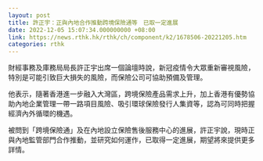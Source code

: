 ```yaml
---
layout: post
title: 許正宇：正與內地合作推動跨境保險通等　已取一定進展
date: 2022-12-05 15:07:34.000000000 +08:00
link: https://news.rthk.hk/rthk/ch/component/k2/1678506-20221205.htm
categories: rthk
---
```


財經事務及庫務局局長許正宇出席一個論壇時說，新冠疫情令大眾重新審視風險，特別是可能引致巨大損失的風險，而保險公司可協助預備及管理。

他表示，隨著香港進一步融入大灣區，跨境保險產品需求上升，加上香港有優勢協助內地企業管理一帶一路項目風險、吸引環球保險發行人集資等，認為可同時把握經濟內外循環的機遇。

被問到「跨境保險通」及在內地設立保險售後服務中心的進展，許正宇說，現時正與內地監管部門合作推動，並研究如何運作，已取得一定進展，期望將來提供更多詳情。
